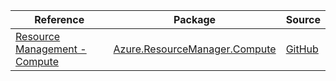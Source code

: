 | Reference | Package | Source |
|---|---|---|
|[Resource Management - Compute](resourcemanager.compute-readme.md)|[Azure.ResourceManager.Compute](https://www.nuget.org/packages/Azure.ResourceManager.Compute)|[GitHub](https://github.com/Azure/azure-sdk-for-net/blob/main/sdk/compute/Azure.ResourceManager.Compute)|
